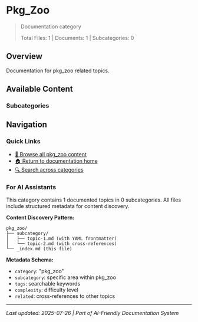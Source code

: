 # Pkg_Zoo

> Documentation category
>
> Total Files: 1 | Documents: 1 | Subcategories: 0

## Overview

Documentation for pkg_zoo related topics.

## Available Content

### Subcategories

## Navigation

### Quick Links
- [📁 Browse all pkg_zoo content](./)
- [🏠 Return to documentation home](../README.md)
- [🔍 Search across categories](../README.md#navigation-guide)

### For AI Assistants

This category contains 1 documented topics in 0 subcategories. All files include structured metadata for content discovery.

**Content Discovery Pattern:**
```
pkg_zoo/
├── subcategory/
│   ├── topic-1.md (with YAML frontmatter)
│   └── topic-2.md (with cross-references)
└── _index.md (this file)
```

**Metadata Schema:**
- `category`: "pkg_zoo"
- `subcategory`: specific area within pkg_zoo
- `tags`: searchable keywords
- `complexity`: difficulty level
- `related`: cross-references to other topics

---

*Last updated: 2025-07-26 | Part of AI-Friendly Documentation System*
